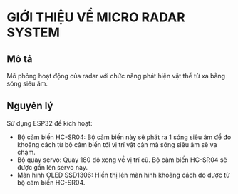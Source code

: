 # GIỚI THIỆU VỀ MICRO RADAR SYSTEM

## Mô tả
  
Mô phỏng hoạt động của radar với chức năng phát hiện vật thể từ xa bằng sóng siêu âm.

## Nguyên lý

Sử dụng ESP32 để kích hoạt:
- Bộ cảm biến HC-SR04: Bộ cảm biến này sẽ phát ra 1 sóng siêu âm để đo khoảng cách từ bộ cảm biến tới vị trí vật cản mà sóng siêu âm sẽ va chạm.
- Bộ quay servo: Quay 180 độ xong về vị trí cũ. Bộ cảm biến HC-SR04 sẽ được gắn lên servo này.
- Màn hình OLED SSD1306: Hiển thị lên màn hình khoảng cách đo được từ bộ cảm biến HC-SR04.
